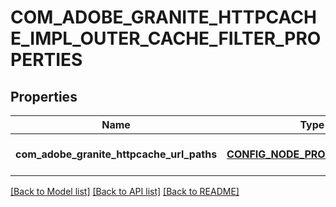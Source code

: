 # COM_ADOBE_GRANITE_HTTPCACHE_IMPL_OUTER_CACHE_FILTER_PROPERTIES

## Properties
Name | Type | Description | Notes
------------ | ------------- | ------------- | -------------
**com_adobe_granite_httpcache_url_paths** | [**CONFIG_NODE_PROPERTY_ARRAY**](configNodePropertyArray.md) |  | [optional] [default to null]

[[Back to Model list]](../README.md#documentation-for-models) [[Back to API list]](../README.md#documentation-for-api-endpoints) [[Back to README]](../README.md)


